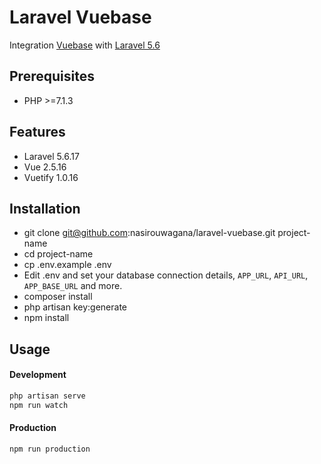 # Laravel Vuebase
Integration [Vuebase](https://github.com/nasirouwagana/vuebase) with [Laravel 5.6](https://laravel.com/docs/5.6)

## Prerequisites
- PHP >=7.1.3

## Features
- Laravel 5.6.17
- Vue 2.5.16
- Vuetify 1.0.16

## Installation
- git clone git@github.com:nasirouwagana/laravel-vuebase.git project-name
- cd project-name
- cp .env.example .env
- Edit .env and set your database connection details, ``APP_URL``, ``API_URL``, ``APP_BASE_URL`` and more.
- composer install
- php artisan key:generate
- npm install

## Usage
#### Development
```bash
php artisan serve
npm run watch
```

#### Production
```bash
npm run production
```
